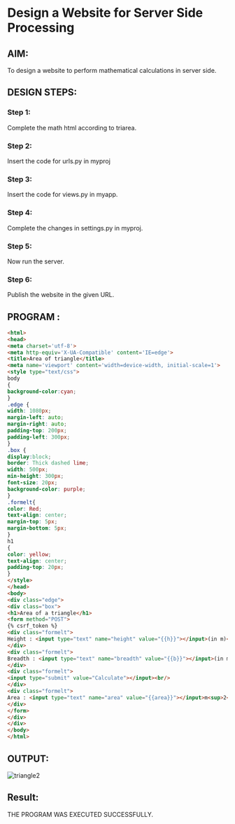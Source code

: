 # Design a Website for Server Side Processing

## AIM:
To design a website to perform mathematical calculations in server side.

## DESIGN STEPS:

### Step 1:
Complete the math html according to triarea.


### Step 2:
Insert the code for urls.py in myproj


### Step 3:
Insert the code for views.py in myapp.


### Step 4:
Complete the changes in settings.py in myproj.


### Step 5:
Now run the server.


### Step 6:

Publish the website in the given URL.

## PROGRAM :
```html
<html>
<head>
<meta charset='utf-8'>
<meta http-equiv='X-UA-Compatible' content='IE=edge'>
<title>Area of triangle</title>
<meta name='viewport' content='width=device-width, initial-scale=1'>
<style type="text/css">
body 
{
background-color:cyan;
}
.edge {
width: 1080px;
margin-left: auto;
margin-right: auto;
padding-top: 200px;
padding-left: 300px;
}
.box {
display:block;
border: Thick dashed lime;
width: 500px;
min-height: 300px;
font-size: 20px;
background-color: purple;
}
.formelt{
color: Red;
text-align: center;
margin-top: 5px;
margin-bottom: 5px;
}
h1
{
color: yellow;
text-align: center;
padding-top: 20px;
}
</style>
</head>
<body>
<div class="edge">
<div class="box">
<h1>Area of a triangle</h1>
<form method="POST">
{% csrf_token %}
<div class="formelt">
Height : <input type="text" name="height" value="{{h}}"></input>(in m)<br/>
</div>
<div class="formelt">
Breadth : <input type="text" name="breadth" value="{{b}}"></input>(in m)<br/>
</div>
<div class="formelt">
<input type="submit" value="Calculate"></input><br/>
</div>
<div class="formelt">
Area : <input type="text" name="area" value="{{area}}"></input>m<sup>2</sup><br/>
</div>
</form>
</div>
</div>
</body>
</html>
```

## OUTPUT:

![triangle2](https://github.com/Raakesh007/serversideprocessing/assets/138850267/a0863371-92c9-4e3d-aff9-fe34e34f5814)



## Result:
THE PROGRAM WAS EXECUTED SUCCESSFULLY.
